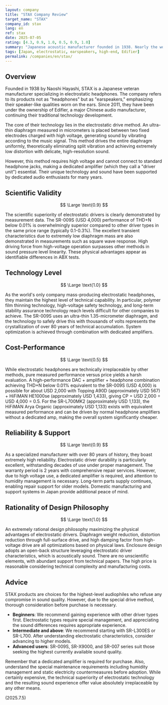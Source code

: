 ```yaml
---
layout: company
title: "STAX Company Review"
target_name: "STAX"
company_id: stax
lang: en
ref: stax
date: 2025-07-05
rating: [4.3, 0.9, 1.0, 0.5, 0.9, 1.0]
summary: "Japanese acoustic manufacturer founded in 1938. Nearly the world's only specialist in developing and manufacturing electrostatic headphones (which they call 'earspeakers'). Their unique method of driving ultra-thin diaphragms with high voltage achieves ultra-low distortion and high resolution difficult to attain with other methods. Since 2011, under the ownership of China's Edifier, they continue to preserve their unique technology with a stable management foundation. While handling requires a dedicated amplifier and isn't convenient, their unique sound continues to receive enthusiastic support from audiophiles worldwide."
tags: [Japan, electrostatic, earspeakers, high-end, Edifier]
permalink: /companies/en/stax/
---
```


## Overview

Founded in 1938 by Naoshi Hayashi, STAX is a Japanese veteran manufacturer specializing in electrostatic headphones. The company refers to its products not as "headphones" but as "earspeakers," emphasizing their speaker-like qualities worn on the ears. Since 2011, they have been under the ownership of Edifier, a major Chinese audio manufacturer, continuing their traditional technology development.

The core of their technology lies in the electrostatic drive method. An ultra-thin diaphragm measured in micrometers is placed between two fixed electrodes charged with high voltage, generating sound by vibrating according to the music signal. This method drives the entire diaphragm uniformly, theoretically eliminating split vibration and achieving extremely low distortion with delicate, high-resolution sound.

However, this method requires high voltage and cannot connect to standard headphone jacks, making a dedicated amplifier (which they call a "driver unit") essential. Their unique technology and sound have been supported by dedicated audio enthusiasts for many years.

## Scientific Validity

$$ \Large \text{0.9} $$

The scientific superiority of electrostatic drivers is clearly demonstrated by measurement data. The SR-009S (USD 4,000) performance of THD+N below 0.01% is overwhelmingly superior compared to other driver types in the same price range (typically 0.1-0.3%). The excellent transient characteristics due to extremely low diaphragm mass are also demonstrated in measurements such as square wave response. High driving force from high-voltage operation surpasses other methods in sound pressure level linearity. These physical advantages appear as identifiable differences in ABX tests.

## Technology Level

$$ \Large \text{1.0} $$

As the world's only company mass-producing electrostatic headphones, they maintain the highest level of technical capability. In particular, polymer film thinning technology, high-voltage safety technology, and long-term stability assurance technology reach levels difficult for other companies to achieve. The SR-009S uses an ultra-thin 1.35-micrometer diaphragm, and the technology to safely drive this with thousands of volts represents the crystallization of over 80 years of technical accumulation. System optimization is achieved through combination with dedicated amplifiers.

## Cost-Performance

$$ \Large \text{0.5} $$

While electrostatic headphones are technically irreplaceable by other methods, pure measured performance versus price yields a harsh evaluation. A high-performance DAC + amplifier + headphone combination achieving THD+N below 0.01% equivalent to the SR-009S (USD 4,000) is possible for about USD 2,000 with Topping A90D (approximately USD 567) + HiFiMAN HE1000se (approximately USD 1,433), giving CP = USD 2,000 ÷ USD 4,000 = 0.5. For the SR-L700MK2 (approximately USD 1,133), the HiFiMAN Arya Organic (approximately USD 1,133) exists with equivalent measured performance and can be driven by normal headphone amplifiers without a dedicated amp, making the overall system significantly cheaper.

## Reliability & Support

$$ \Large \text{0.9} $$

As a specialized manufacturer with over 80 years of history, they boast extremely high reliability. Electrostatic driver durability is particularly excellent, withstanding decades of use under proper management. The warranty period is 2 years with comprehensive repair services. However, due to high voltage use, a dedicated amplifier is required, and attention to humidity management is necessary. Long-term parts supply continues, enabling repair support for older models. Domestic manufacturing and support systems in Japan provide additional peace of mind.

## Rationality of Design Philosophy

$$ \Large \text{1.0} $$

An extremely rational design philosophy maximizing the physical advantages of electrostatic drivers. Diaphragm weight reduction, distortion reduction through full-surface drive, and high damping factor from high-voltage drive are all optimizations based on physical laws. Enclosure design adopts an open-back structure leveraging electrostatic driver characteristics, which is acoustically sound. There are no unscientific elements, with abundant support from technical papers. The high price is reasonable considering technical complexity and manufacturing costs.

## Advice

STAX products are choices for the highest-level audiophiles who refuse any compromise in sound quality. However, due to the special drive method, thorough consideration before purchase is necessary.

- **Beginners**: We recommend gaining experience with other driver types first. Electrostatic types require special management, and appreciating the sound differences requires appropriate experience.
- **Intermediate and above**: We recommend starting with SR-L300ES or SR-L700. After understanding electrostatic characteristics, consider advancing to higher models.
- **Advanced users**: SR-009S, SR-X9000, and SR-007 series suit those seeking the highest currently available sound quality.

Remember that a dedicated amplifier is required for purchase. Also, understand the special maintenance requirements including humidity management and static electricity countermeasures before adoption. While certainly expensive, the technical superiority of electrostatic technology and the resulting sound experience offer value absolutely irreplaceable by any other means.

(2025.7.5)